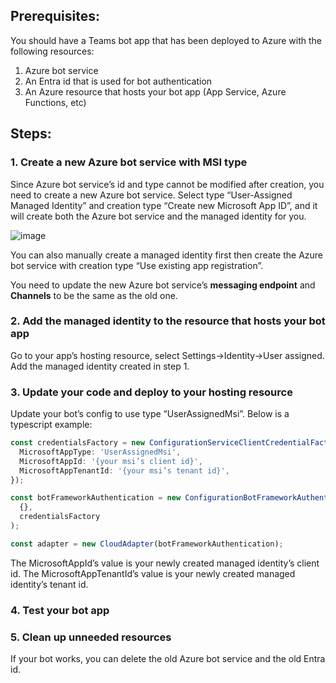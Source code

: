## Prerequisites:

You should have a Teams bot app that has been deployed to Azure with the following resources:
1.	Azure bot service
2.	An Entra id that is used for bot authentication
3.	An Azure resource that hosts your bot app (App Service, Azure Functions, etc)

## Steps:

### 1.  Create a new Azure bot service with MSI type

Since Azure bot service’s id and type cannot be modified after creation, you need to create a new Azure bot service. Select type “User-Assigned Managed Identity” and creation type “Create new Microsoft App ID”, and it will create both the Azure bot service and the managed identity for you.

![image](https://github.com/OfficeDev/teams-toolkit/assets/25220706/4dc2073f-93f9-4d7b-9721-6903c7463056)

You can also manually create a managed identity first then create the Azure bot service with creation type “Use existing app registration”.

You need to update the new Azure bot service’s **messaging endpoint** and **Channels** to be the same as the old one.


### 2.  Add the managed identity to the resource that hosts your bot app

Go to your app’s hosting resource, select Settings->Identity->User assigned. Add the managed identity created in step 1.
 

### 3.  Update your code and deploy to your hosting resource

Update your bot’s config to use type “UserAssignedMsi”. Below is a typescript example:
```typescript
const credentialsFactory = new ConfigurationServiceClientCredentialFactory({
  MicrosoftAppType: 'UserAssignedMsi',
  MicrosoftAppId: '{your msi’s client id}',
  MicrosoftAppTenantId: '{your msi’s tenant id}',
});

const botFrameworkAuthentication = new ConfigurationBotFrameworkAuthentication(
  {},
  credentialsFactory
);

const adapter = new CloudAdapter(botFrameworkAuthentication);
```

The MicrosoftAppId’s value is your newly created managed identity’s client id. The MicrosoftAppTenantId’s value is your newly created managed identity’s tenant id.


### 4.  Test your bot app

### 5.  Clean up unneeded resources

If your bot works, you can delete the old Azure bot service and the old Entra id.
